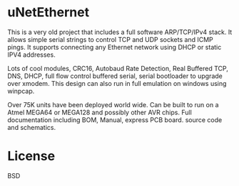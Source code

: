 uNetEthernet 
=============

This is a very old project that includes a full software ARP/TCP/IPv4 stack. It
allows simple serial strings to control TCP and UDP sockets and ICMP pings. It
supports connecting any Ethernet network using DHCP or static IPV4 addresses.

Lots of cool modules, CRC16, Autobaud Rate Detection, Real Buffered TCP, DNS,
DHCP, full flow control buffered serial, serial bootloader to upgrade over
xmodem. This design can also run in full emulation on windows using winpcap.

Over 75K units have been deployed world wide. Can be built to run on a Atmel
MEGA64 or MEGA128 and possibly other AVR chips. Full documentation including
BOM, Manual, express PCB board. source code and schematics.

License
=======

BSD
